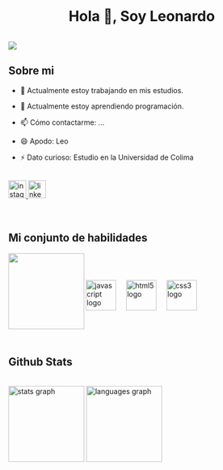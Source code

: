 <div id="user-content-toc">
  <ul align="center">
    <summary><h1 style="display: inline-block">Hola 👋, Soy Leonardo </h1></summary> 
  </ul>
</div>


<!--horizontal divider(gradiant)-->
<img src="https://user-images.githubusercontent.com/73097560/115834477-dbab4500-a447-11eb-908a-139a6edaec5c.gif">

## <picture></picture> **Sobre mi**

<!--Intro start-->
- 🔭 Actualmente estoy trabajando en mis estudios.
  
- 🌱 Actualmente estoy aprendiendo programación.
  
- 📫 Cómo contactarme: ...
  
- 😄 Apodo: Leo
  
- ⚡ Dato curioso: Estudio en la Universidad de Colima

<br>

<div align="left">
  <a href="https://www.instagram.com/leonardo_murataya/" target="_blank">
    <img src="https://img.shields.io/static/v1?message=Instagram&logo=instagram&label=&color=E4405F&logoColor=white&labelColor=&style=for-the-badge" height="35" alt="instagram logo"  />
  </a>
  <a href="https://www.linkedin.com/in/murataya-moreno-bryan-leonardo-974a56303/" target="_blank">
    <img src="https://img.shields.io/static/v1?message=LinkedIn&logo=linkedin&label=&color=0077B5&logoColor=white&labelColor=&style=for-the-badge" height="35" alt="linkedin logo"  />
  </a>
</div> 
<br>
<!--Intro end-->

<br>

## <picture></picture> **Mi conjunto de habilidades**
<img align="left" height="150" src="https://media.tenor.com/vZZEPrwfe6AAAAAi/happy-amine.gif"  />

###
<br><br>
<div align="left">
  <img src="https://cdn.jsdelivr.net/gh/devicons/devicon/icons/javascript/javascript-original.svg" height="60" alt="javascript logo"  />
  <img width="12" />
  <img src="https://cdn.jsdelivr.net/gh/devicons/devicon/icons/html5/html5-original.svg" height="60" alt="html5 logo"  />
  <img width="12" />
  <img src="https://cdn.jsdelivr.net/gh/devicons/devicon/icons/css3/css3-original.svg" height="60" alt="css3 logo"  />
</div>

###


<br><br>

## Github Stats  

<br>
<div align="left">
  <img src="https://github-readme-stats.vercel.app/api?username=Leonardo-murataya&hide_title=false&hide_rank=false&show_icons=true&include_all_commits=true&count_private=true&disable_animations=false&theme=dracula&locale=en&hide_border=false" height="150" alt="stats graph"  />
  <img src="https://github-readme-stats.vercel.app/api/top-langs?username=Leonardo-murataya&locale=en&hide_title=false&layout=compact&card_width=320&langs_count=5&theme=dracula&hide_border=false" height="150" alt="languages graph"  />
</div>
<br>


